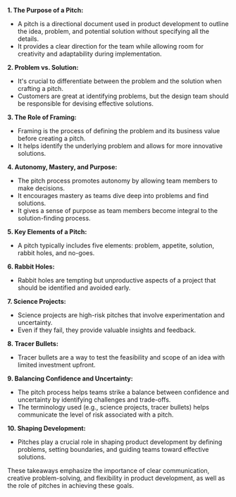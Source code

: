 **1. The Purpose of a Pitch:**
   - A pitch is a directional document used in product development to outline the idea, problem, and potential solution without specifying all the details.
   - It provides a clear direction for the team while allowing room for creativity and adaptability during implementation.

**2. Problem vs. Solution:**
   - It's crucial to differentiate between the problem and the solution when crafting a pitch.
   - Customers are great at identifying problems, but the design team should be responsible for devising effective solutions.

**3. The Role of Framing:**
   - Framing is the process of defining the problem and its business value before creating a pitch.
   - It helps identify the underlying problem and allows for more innovative solutions.

**4. Autonomy, Mastery, and Purpose:**
   - The pitch process promotes autonomy by allowing team members to make decisions.
   - It encourages mastery as teams dive deep into problems and find solutions.
   - It gives a sense of purpose as team members become integral to the solution-finding process.

**5. Key Elements of a Pitch:**
   - A pitch typically includes five elements: problem, appetite, solution, rabbit holes, and no-goes.

**6. Rabbit Holes:**
   - Rabbit holes are tempting but unproductive aspects of a project that should be identified and avoided early.

**7. Science Projects:**
   - Science projects are high-risk pitches that involve experimentation and uncertainty.
   - Even if they fail, they provide valuable insights and feedback.

**8. Tracer Bullets:**
   - Tracer bullets are a way to test the feasibility and scope of an idea with limited investment upfront.

**9. Balancing Confidence and Uncertainty:**
   - The pitch process helps teams strike a balance between confidence and uncertainty by identifying challenges and trade-offs.
   - The terminology used (e.g., science projects, tracer bullets) helps communicate the level of risk associated with a pitch.

**10. Shaping Development:**
   - Pitches play a crucial role in shaping product development by defining problems, setting boundaries, and guiding teams toward effective solutions.

These takeaways emphasize the importance of clear communication, creative problem-solving, and flexibility in product development, as well as the role of pitches in achieving these goals.
